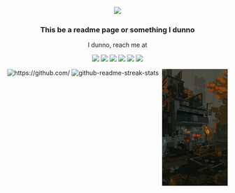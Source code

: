 <p align="center"><img width="500" src="https://i.pinimg.com/originals/0f/59/36/0f5936ee9037876e4b4f79eb7755ed1b.gif"></p>
<h3 align="center">This be a readme page or something I dunno</h3>


<p align="center">
 I dunno, reach me at
</p>


 <p align="center">
  <img src="https://img.shields.io/badge/Atom-66595C?style=for-the-badge&logo=Atom&logoColor=white" />
  <img src="https://img.shields.io/badge/Python-3776AB?style=for-the-badge&logo=python&logoColor=white" />
  <img src="https://img.shields.io/badge/HTML5-E34F26?style=for-the-badge&logo=html5&logoColor=white" />
  <img src="https://img.shields.io/badge/CSS3-1572B6?style=for-the-badge&logo=css3&logoColor=white" />
  <img src="https://img.shields.io/badge/JavaScript-323330?style=for-the-badge&logo=javascript&logoColor=F7DF1E" />
  <img src="https://img.shields.io/badge/C-00599C?style=for-the-badge&logo=c&logoColor=white" />
</p>

<p>
  <img width="320" src="https://denvercoder1-github-readme-stats.vercel.app/api/pin/?username=beakbryno7&repo=startpage&theme=react&bg_color=272727&title_color=F85D7F&icon_color=F8D866&hide_border=true&show_icons=false" alt="https://github.com/">
  <img width="320" src="https://denvercoder1-github-readme-stats.vercel.app/api/pin/?username=beakbryno7&repo=personal-files&theme=react&bg_color=272727&title_color=F85D7F&icon_color=F8D866&hide_border=true&show_icons=false" alt="github-readme-streak-stats">
  <img width="150" style="float:right" src="https://github.com/BeakBryno7/startpage/blob/master/img/side12.gif">
</p>
  
